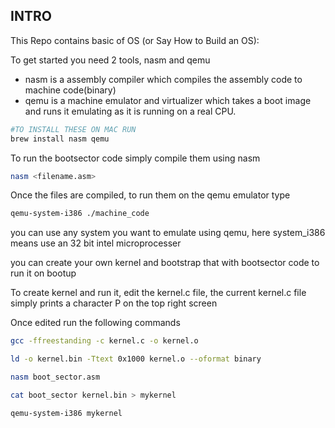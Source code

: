 ## INTRO

This Repo contains basic of OS (or Say How to Build an OS):

To get started you need 2 tools, nasm and qemu

- nasm is a assembly compiler which compiles the assembly code to machine code(binary)
- qemu is a machine emulator and virtualizer which takes a boot image and runs it emulating as it is running on a real CPU.
```bash
#TO INSTALL THESE ON MAC RUN 
brew install nasm qemu
```

To run the bootsector code simply compile them using nasm
```bash
nasm <filename.asm>
```
Once the files are compiled, to run them on the qemu emulator type
```bash
qemu-system-i386 ./machine_code
```

you can use any system you want to emulate using qemu, here system_i386 means use an 32 bit intel microprocesser 

you can create your own kernel and bootstrap that with bootsector code to run it on bootup

To create kernel and run it, 
edit the kernel.c file, the current kernel.c file simply prints a character P on the top right screen

Once edited run the following commands

```bash
gcc -ffreestanding -c kernel.c -o kernel.o

ld -o kernel.bin -Ttext 0x1000 kernel.o --oformat binary

nasm boot_sector.asm

cat boot_sector kernel.bin > mykernel

qemu-system-i386 mykernel
```


